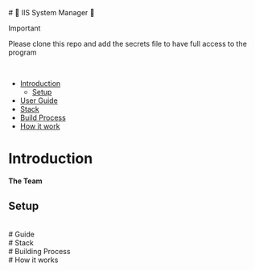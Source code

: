 <div>
# 💫 IIS System Manager 💫

> [!IMPORTANT]
> Please clone this repo and add the secrets file to have full access to the program

<br/>

- [Introduction](#introduction)
    - [Setup](##setup)
- [User Guide](#guide)
- [Stack](#stack)
- [Build Process](#building-process)
- [How it work](#how-it-works)
</div>


# Introduction
<b>The Team</b>
<br/>
## Setup
<br/>
# Guide
<br/>
# Stack
<br/>
# Building Process
<br/>
# How it works
